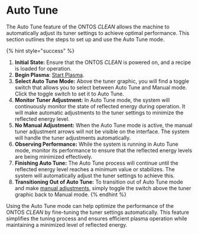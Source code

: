 # Auto Tune

The Auto Tune feature of the ONTOS _CLEAN_ allows the machine to automatically adjust its tuner settings to achieve optimal performance. This section outlines the steps to set up and use the Auto Tune mode.

{% hint style="success" %}
1. **Initial State:** Ensure that the ONTOS _CLEAN_ is powered on, and a recipe is loaded for operation.
2. **Begin Plasma**: [Start Plasma](../operator-mode/running-plasma.md).
3. **Select Auto Tune Mode:** Above the tuner graphic, you will find a toggle switch that allows you to select between Auto Tune and Manual mode. Click the toggle switch to set it to Auto Tune.
4. **Monitor Tuner Adjustment:** In Auto Tune mode, the system will continuously monitor the state of reflected energy during operation. It will make automatic adjustments to the tuner settings to minimize the reflected energy level.
5. **No Manual Adjustment:** When the Auto Tune mode is active, the manual tuner adjustment arrows will not be visible on the interface. The system will handle the tuner adjustments automatically.
6. **Observing Performance:** While the system is running in Auto Tune mode, monitor its performance to ensure that the reflected energy levels are being minimized effectively.
7. **Finishing Auto Tune:** The Auto Tune process will continue until the reflected energy level reaches a minimum value or stabilizes. The system will automatically adjust the tuner settings to achieve this.
8. **Transitioning Out of Auto Tune:** To transition out of Auto Tune mode and make [manual adjustments](manual-tuning.md), simply toggle the switch above the tuner graphic back to Manual mode.
{% endhint %}

Using the Auto Tune mode can help optimize the performance of the ONTOS _CLEAN_ by fine-tuning the tuner settings automatically. This feature simplifies the tuning process and ensures efficient plasma operation while maintaining a minimized level of reflected energy.
